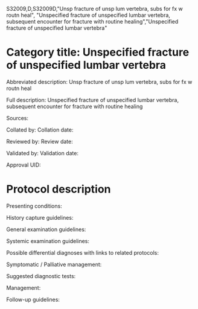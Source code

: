 S32009,D,S32009D,"Unsp fracture of unsp lum vertebra, subs for fx w routn heal", "Unspecified fracture of unspecified lumbar vertebra, subsequent encounter for fracture with routine healing","Unspecified fracture of unspecified lumbar vertebra"
# Category title: Unspecified fracture of unspecified lumbar vertebra

Abbreviated description: Unsp fracture of unsp lum vertebra, subs for fx w routn heal

Full description: Unspecified fracture of unspecified lumbar vertebra, subsequent encounter for fracture with routine healing

Sources:

Collated by:
Collation date:

Reviewed by:
Review date:

Validated by:
Validation date:

Approval UID:

# Protocol description

Presenting conditions:

History capture guidelines:

General examination guidelines:

Systemic examination guidelines:

Possible differential diagnoses with links to related protocols:

Symptomatic / Palliative management:

Suggested diagnostic tests:

Management:

Follow-up guidelines:
